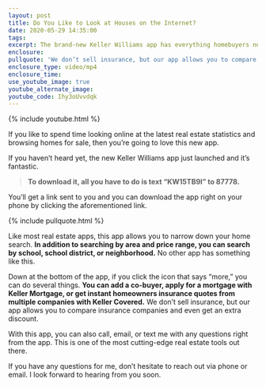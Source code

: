 ```yaml
---
layout: post
title: Do You Like to Look at Houses on the Internet?
date: 2020-05-29 14:35:00
tags:
excerpt: The brand-new Keller Williams app has everything homebuyers need.
enclosure:
pullquote: 'We don’t sell insurance, but our app allows you to compare the best quotes.'
enclosure_type: video/mp4
enclosure_time:
use_youtube_image: true
youtube_alternate_image:
youtube_code: Ihy3oUvvdqk
---
```


{% include youtube.html %}

If you like to spend time looking online at the latest real estate statistics and browsing homes for sale, then you’re going to love this new app.

If you haven’t heard yet, the new Keller Williams app just launched and it’s fantastic.&nbsp;

> **To download it, all you have to do is text “KW15TB9I” to 87778.**

You’ll get a link sent to you and you can download the app right on your phone by clicking the aforementioned link.

{% include pullquote.html %}

Like most real estate apps, this app allows you to narrow down your home search. **In addition to searching by area and price range, you can search by school, school district, or neighborhood.** No other app has something like this.&nbsp;

Down at the bottom of the app, if you click the icon that says “more,” you can do several things. **You can add a co-buyer, apply for a mortgage with Keller Mortgage, or get instant homeowners insurance quotes from multiple companies with Keller Covered.** We don’t sell insurance, but our app allows you to compare insurance companies and even get an extra discount.

With this app, you can also call, email, or text me with any questions right from the app. This is one of the most cutting-edge real estate tools out there.

If you have any questions for me, don’t hesitate to reach out via phone or email. I look forward to hearing from you soon.